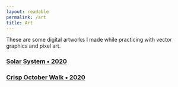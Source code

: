 ```yaml
---
layout: readable
permalink: /art
title: Art
---
```

These are some digital artworks I made while practicing with vector graphics and pixel art.

### [Solar System • 2020](/art/solarsystem)

### [Crisp October Walk • 2020](/art/crispoctoberwalk)
